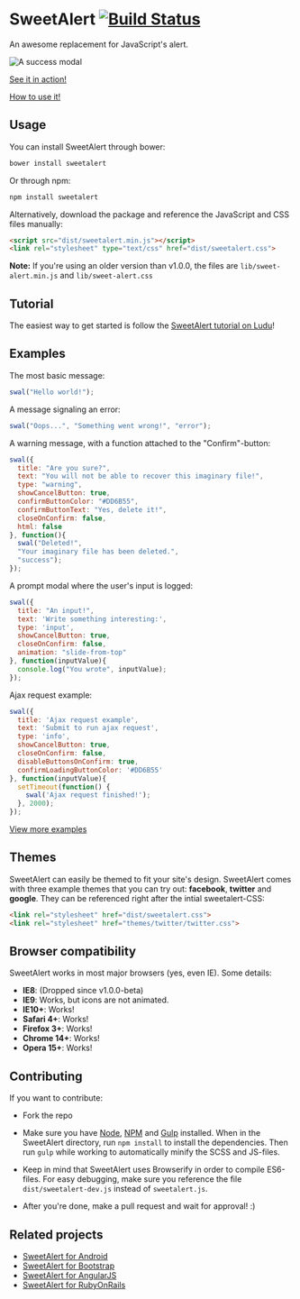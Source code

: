 SweetAlert [![Build Status](https://travis-ci.org/t4t5/sweetalert.svg?branch=master)](https://travis-ci.org/t4t5/sweetalert)
==========

An awesome replacement for JavaScript's alert.

![A success modal](https://raw.github.com/t4t5/sweetalert/master/sweetalert.gif)

[See it in action!](http://t4t5.github.io/sweetalert)

[How to use it!](https://www.ludu.co/lesson/how-to-use-sweetalert)


Usage
-----

You can install SweetAlert through bower:

```bash
bower install sweetalert
```

Or through npm:

```bash
npm install sweetalert
```

Alternatively, download the package and reference the JavaScript and CSS files manually:

```html
<script src="dist/sweetalert.min.js"></script>
<link rel="stylesheet" type="text/css" href="dist/sweetalert.css">
```
**Note:** If you're using an older version than v1.0.0, the files are `lib/sweet-alert.min.js` and `lib/sweet-alert.css`


Tutorial
--------

The easiest way to get started is follow the [SweetAlert tutorial on Ludu](https://www.ludu.co/lesson/how-to-use-sweetalert)!


Examples
--------

The most basic message:

```javascript
swal("Hello world!");
```

A message signaling an error:

```javascript
swal("Oops...", "Something went wrong!", "error");
```

A warning message, with a function attached to the "Confirm"-button:

```javascript
swal({
  title: "Are you sure?",
  text: "You will not be able to recover this imaginary file!",
  type: "warning",
  showCancelButton: true,
  confirmButtonColor: "#DD6B55",
  confirmButtonText: "Yes, delete it!",
  closeOnConfirm: false,
  html: false
}, function(){
  swal("Deleted!",
  "Your imaginary file has been deleted.",
  "success");
});
```

A prompt modal where the user's input is logged:

```javascript
swal({
  title: "An input!",
  text: 'Write something interesting:',
  type: 'input',
  showCancelButton: true,
  closeOnConfirm: false,
  animation: "slide-from-top"
}, function(inputValue){
  console.log("You wrote", inputValue);
});
```

Ajax request example:

```javascript
swal({
  title: 'Ajax request example',
  text: 'Submit to run ajax request',
  type: 'info',
  showCancelButton: true,
  closeOnConfirm: false,
  disableButtonsOnConfirm: true,
  confirmLoadingButtonColor: '#DD6B55'
}, function(inputValue){
  setTimeout(function() {
    swal('Ajax request finished!');
  }, 2000);
});
```

[View more examples](http://t4t5.github.io/sweetalert)


Themes
------

SweetAlert can easily be themed to fit your site's design. SweetAlert comes with three example themes that you can try out: **facebook**, **twitter** and **google**. They can be referenced right after the intial sweetalert-CSS:
```html
<link rel="stylesheet" href="dist/sweetalert.css">
<link rel="stylesheet" href="themes/twitter/twitter.css">
```


Browser compatibility
---------------------

SweetAlert works in most major browsers (yes, even IE). Some details:

- **IE8**: (Dropped since v1.0.0-beta)
- **IE9**: Works, but icons are not animated.
- **IE10+**: Works!
- **Safari 4+**: Works!
- **Firefox 3+**: Works!
- **Chrome 14+**: Works!
- **Opera 15+**: Works!


Contributing
------------

If you want to contribute:

- Fork the repo

- Make sure you have [Node](http://nodejs.org/), [NPM](https://www.npmjs.com/) and [Gulp](http://gulpjs.com/) installed. When in the SweetAlert directory, run `npm install` to install the dependencies. Then run `gulp` while working to automatically minify the SCSS and JS-files.

- Keep in mind that SweetAlert uses Browserify in order to compile ES6-files. For easy debugging, make sure you reference the file `dist/sweetalert-dev.js` instead of `sweetalert.js`.

- After you're done, make a pull request and wait for approval! :)


Related projects
----------------

* [SweetAlert for Android](https://github.com/pedant/sweet-alert-dialog)
* [SweetAlert for Bootstrap](https://github.com/lipis/bootstrap-sweetalert)
* [SweetAlert for AngularJS](https://github.com/oitozero/ngSweetAlert)
* [SweetAlert for RubyOnRails](https://github.com/sharshenov/sweetalert-rails)
